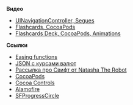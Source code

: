 **Видео**

- [UINavigationController, Segues](https://youtu.be/lZOJidkPzBk)
- [Flashcards, CocoaPods](https://youtu.be/OUWOXoSu_4c)
- [Flashcards Deck, CocoaPods, Animations](https://youtu.be/PBG094ruq54)

**Ссылки**

- [Easing functions](http://easings.net)
- [JSON с курсами валют](https://api.fixer.io/latest?base=usd)
- [Рассылка про Свифт от Natasha The Robot](https://swiftnews.curated.co)
- [CocoaPods](https://cocoapods.org)
- [Cocoa Controls](https://www.cocoacontrols.com/)
- [Alamofire](https://github.com/Alamofire/Alamofire)
- [SFProgressCircle](https://github.com/sfcd/SFProgressCircle)
